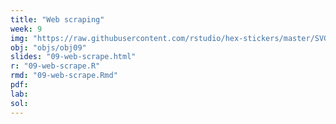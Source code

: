 ```yaml
---
title: "Web scraping"
week: 9
img: "https://raw.githubusercontent.com/rstudio/hex-stickers/master/SVG/rvest.svg"
obj: "objs/obj09"
slides: "09-web-scrape.html"
r: "09-web-scrape.R"
rmd: "09-web-scrape.Rmd"
pdf:
lab:
sol:
---
```

